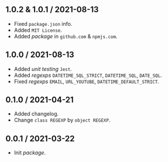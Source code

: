 ## 1.0.2 & 1.0.1 / 2021-08-13
* Fixed `package.json` info.
* Added `MIT License`.
* Added _package_ in `github.com` & `npmjs.com`.

## 1.0.0 / 2021-08-13
* Added _unit testing_ `Jest`.
* Added _regexps_ `DATETIME_SQL_STRICT`,  `DATETIME_SQL`, `DATE_SQL`.
* Fixed _regexps_ `EMAIL`,  `URL_YOUTUBE`, `DATETIME_DEFAULT_STRICT`.

## 0.1.0 / 2021-04-21
* Added changelog.
* Change `class REGEXP` by `object REGEXP`.

## 0.0.1 / 2021-03-22
* Init _package_.